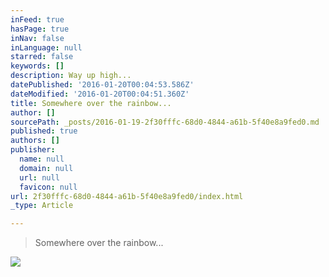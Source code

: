 ```yaml
---
inFeed: true
hasPage: true
inNav: false
inLanguage: null
starred: false
keywords: []
description: Way up high...
datePublished: '2016-01-20T00:04:53.586Z'
dateModified: '2016-01-20T00:04:51.360Z'
title: Somewhere over the rainbow...
author: []
sourcePath: _posts/2016-01-19-2f30fffc-68d0-4844-a61b-5f40e8a9fed0.md
published: true
authors: []
publisher:
  name: null
  domain: null
  url: null
  favicon: null
url: 2f30fffc-68d0-4844-a61b-5f40e8a9fed0/index.html
_type: Article

---
```

> Somewhere over the rainbow...

![](https://the-grid-user-content.s3-us-west-2.amazonaws.com/5eab8cc6-6476-4ee3-bb43-7333dc115c79.jpg)